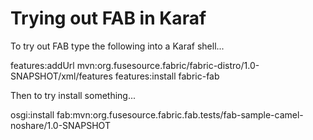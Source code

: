 Trying out FAB in Karaf
=======================

To try out FAB type the following into a Karaf shell...

  features:addUrl mvn:org.fusesource.fabric/fabric-distro/1.0-SNAPSHOT/xml/features
  features:install fabric-fab


Then to try install something...

  osgi:install fab:mvn:org.fusesource.fabric.fab.tests/fab-sample-camel-noshare/1.0-SNAPSHOT